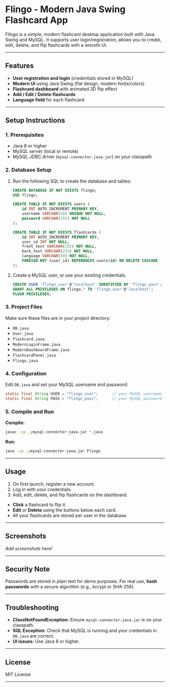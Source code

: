 # Flingo - Modern Java Swing Flashcard App

Flingo is a simple, modern flashcard desktop application built with Java Swing and MySQL. It supports user login/registration, allows you to create, edit, delete, and flip flashcards with a smooth UI.

---

## Features

- **User registration and login** (credentials stored in MySQL)
- **Modern UI** using Java Swing (flat design, modern fonts/colors)
- **Flashcard dashboard** with animated 3D flip effect
- **Add / Edit / Delete flashcards**
- **Language field** for each flashcard

---

## Setup Instructions

### 1. Prerequisites

- Java 8 or higher
- MySQL server (local or remote)
- MySQL JDBC driver (`mysql-connector-java.jar`) on your classpath

### 2. Database Setup

1. Run the following SQL to create the database and tables:

    ```sql
    CREATE DATABASE IF NOT EXISTS flingo;
    USE flingo;

    CREATE TABLE IF NOT EXISTS users (
        id INT AUTO_INCREMENT PRIMARY KEY,
        username VARCHAR(50) UNIQUE NOT NULL,
        password VARCHAR(255) NOT NULL
    );

    CREATE TABLE IF NOT EXISTS flashcards (
        id INT AUTO_INCREMENT PRIMARY KEY,
        user_id INT NOT NULL,
        front_text VARCHAR(255) NOT NULL,
        back_text VARCHAR(255) NOT NULL,
        language VARCHAR(50) NOT NULL,
        FOREIGN KEY (user_id) REFERENCES users(id) ON DELETE CASCADE
    );
    ```

2. Create a MySQL user, or use your existing credentials.

    ```sql
    CREATE USER 'flingo_user'@'localhost' IDENTIFIED BY 'flingo_pass';
    GRANT ALL PRIVILEGES ON flingo.* TO 'flingo_user'@'localhost';
    FLUSH PRIVILEGES;
    ```

### 3. Project Files

Make sure these files are in your project directory:
- `DB.java`
- `User.java`
- `Flashcard.java`
- `ModernLoginFrame.java`
- `ModernDashboardFrame.java`
- `FlashcardPanel.java`
- `Flingo.java`

### 4. Configuration

Edit `DB.java` and set your MySQL username and password:

```java
static final String USER = "flingo_user";      // your MySQL username
static final String PASS = "flingo_pass";      // your MySQL password
```

### 5. Compile and Run

**Compile:**
```sh
javac -cp .;mysql-connector-java.jar *.java
```

**Run:**
```sh
java -cp .;mysql-connector-java.jar Flingo
```

---

## Usage

1. On first launch, register a new account.
2. Log in with your credentials.
3. Add, edit, delete, and flip flashcards on the dashboard.

- **Click** a flashcard to flip it.
- **Edit** or **Delete** using the buttons below each card.
- All your flashcards are stored per user in the database.

---

## Screenshots

_Add screenshots here!_

---

## Security Note

Passwords are stored in plain text for demo purposes. For real use, **hash passwords** with a secure algorithm (e.g., bcrypt or SHA-256).

---

## Troubleshooting

- **ClassNotFoundException:** Ensure `mysql-connector-java.jar` is on your classpath.
- **SQL Exception:** Check that MySQL is running and your credentials in `DB.java` are correct.
- **UI issues:** Use Java 8 or higher.

---

## License

MIT License

---
